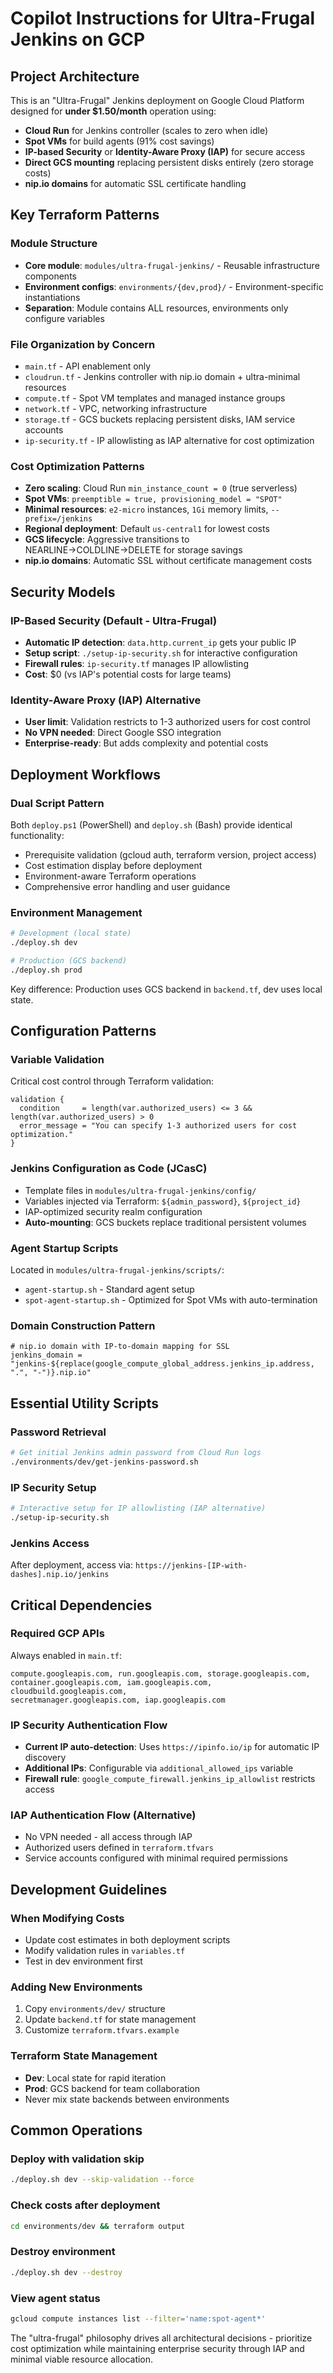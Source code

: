 # Copilot Instructions for Ultra-Frugal Jenkins on GCP

## Project Architecture

This is an "Ultra-Frugal" Jenkins deployment on Google Cloud Platform designed for **under $1.50/month** operation using:
- **Cloud Run** for Jenkins controller (scales to zero when idle)
- **Spot VMs** for build agents (91% cost savings) 
- **IP-based Security** or **Identity-Aware Proxy (IAP)** for secure access
- **Direct GCS mounting** replacing persistent disks entirely (zero storage costs)
- **nip.io domains** for automatic SSL certificate handling

## Key Terraform Patterns

### Module Structure
- **Core module**: `modules/ultra-frugal-jenkins/` - Reusable infrastructure components
- **Environment configs**: `environments/{dev,prod}/` - Environment-specific instantiations
- **Separation**: Module contains ALL resources, environments only configure variables

### File Organization by Concern
- `main.tf` - API enablement only
- `cloudrun.tf` - Jenkins controller with nip.io domain + ultra-minimal resources
- `compute.tf` - Spot VM templates and managed instance groups
- `network.tf` - VPC, networking infrastructure
- `storage.tf` - GCS buckets replacing persistent disks, IAM service accounts
- `ip-security.tf` - IP allowlisting as IAP alternative for cost optimization

### Cost Optimization Patterns
- **Zero scaling**: Cloud Run `min_instance_count = 0` (true serverless)
- **Spot VMs**: `preemptible = true, provisioning_model = "SPOT"`
- **Minimal resources**: `e2-micro` instances, `1Gi` memory limits, `--prefix=/jenkins`
- **Regional deployment**: Default `us-central1` for lowest costs
- **GCS lifecycle**: Aggressive transitions to NEARLINE→COLDLINE→DELETE for storage savings
- **nip.io domains**: Automatic SSL without certificate management costs

## Security Models

### IP-Based Security (Default - Ultra-Frugal)
- **Automatic IP detection**: `data.http.current_ip` gets your public IP
- **Setup script**: `./setup-ip-security.sh` for interactive configuration
- **Firewall rules**: `ip-security.tf` manages IP allowlisting
- **Cost**: $0 (vs IAP's potential costs for large teams)

### Identity-Aware Proxy (IAP) Alternative  
- **User limit**: Validation restricts to 1-3 authorized users for cost control
- **No VPN needed**: Direct Google SSO integration
- **Enterprise-ready**: But adds complexity and potential costs

## Deployment Workflows

### Dual Script Pattern
Both `deploy.ps1` (PowerShell) and `deploy.sh` (Bash) provide identical functionality:
- Prerequisite validation (gcloud auth, terraform version, project access)
- Cost estimation display before deployment
- Environment-aware Terraform operations
- Comprehensive error handling and user guidance

### Environment Management
```bash
# Development (local state)
./deploy.sh dev

# Production (GCS backend)
./deploy.sh prod
```

Key difference: Production uses GCS backend in `backend.tf`, dev uses local state.

## Configuration Patterns

### Variable Validation
Critical cost control through Terraform validation:
```hcl
validation {
  condition     = length(var.authorized_users) <= 3 && length(var.authorized_users) > 0
  error_message = "You can specify 1-3 authorized users for cost optimization."
}
```

### Jenkins Configuration as Code (JCasC)
- Template files in `modules/ultra-frugal-jenkins/config/`
- Variables injected via Terraform: `${admin_password}`, `${project_id}`
- IAP-optimized security realm configuration
- **Auto-mounting**: GCS buckets replace traditional persistent volumes

### Agent Startup Scripts
Located in `modules/ultra-frugal-jenkins/scripts/`:
- `agent-startup.sh` - Standard agent setup
- `spot-agent-startup.sh` - Optimized for Spot VMs with auto-termination

### Domain Construction Pattern
```hcl
# nip.io domain with IP-to-domain mapping for SSL
jenkins_domain = "jenkins-${replace(google_compute_global_address.jenkins_ip.address, ".", "-")}.nip.io"
```

## Essential Utility Scripts

### Password Retrieval
```bash
# Get initial Jenkins admin password from Cloud Run logs
./environments/dev/get-jenkins-password.sh
```

### IP Security Setup
```bash
# Interactive setup for IP allowlisting (IAP alternative)
./setup-ip-security.sh
```

### Jenkins Access
After deployment, access via: `https://jenkins-[IP-with-dashes].nip.io/jenkins`

## Critical Dependencies

### Required GCP APIs
Always enabled in `main.tf`:
```
compute.googleapis.com, run.googleapis.com, storage.googleapis.com,
container.googleapis.com, iam.googleapis.com, cloudbuild.googleapis.com,
secretmanager.googleapis.com, iap.googleapis.com
```

### IP Security Authentication Flow
- **Current IP auto-detection**: Uses `https://ipinfo.io/ip` for automatic IP discovery
- **Additional IPs**: Configurable via `additional_allowed_ips` variable
- **Firewall rule**: `google_compute_firewall.jenkins_ip_allowlist` restricts access

### IAP Authentication Flow (Alternative)
- No VPN needed - all access through IAP
- Authorized users defined in `terraform.tfvars`
- Service accounts configured with minimal required permissions

## Development Guidelines

### When Modifying Costs
- Update cost estimates in both deployment scripts
- Modify validation rules in `variables.tf`
- Test in dev environment first

### Adding New Environments
1. Copy `environments/dev/` structure
2. Update `backend.tf` for state management
3. Customize `terraform.tfvars.example`

### Terraform State Management
- **Dev**: Local state for rapid iteration
- **Prod**: GCS backend for team collaboration
- Never mix state backends between environments

## Common Operations

### Deploy with validation skip
```bash
./deploy.sh dev --skip-validation --force
```

### Check costs after deployment
```bash
cd environments/dev && terraform output
```

### Destroy environment
```bash
./deploy.sh dev --destroy
```

### View agent status
```bash
gcloud compute instances list --filter='name:spot-agent*'
```

The "ultra-frugal" philosophy drives all architectural decisions - prioritize cost optimization while maintaining enterprise security through IAP and minimal viable resource allocation.
